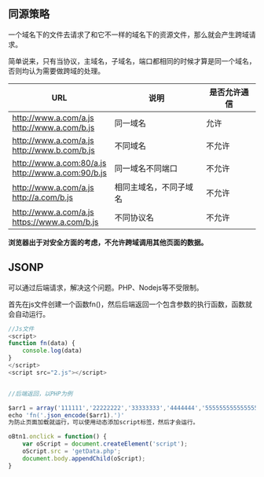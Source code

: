 ## 同源策略

一个域名下的文件去请求了和它不一样的域名下的资源文件，那么就会产生跨域请求。

简单说来，只有当协议，主域名，子域名，端口都相同的时候才算是同一个域名，否则均认为需要做跨域的处理。

|      URL    |     说明   |  是否允许通信   |
|------------|-------------|-------------|
| http://www.a.com/a.js<br /> http://www.a.com/b.js  |  同一域名   | 允许 |
| http://www.a.com/a.js<br /> http://www.b.com/b.js   |  不同域名  | 不允许 |
| http://www.a.com:80/a.js<br /> http://www.a.com:90/b.js  | 同一域名不同端口 | 不允许 |
| http://www.a.com/a.js<br /> http://a.com/b.js   |  相同主域名，不同子域名  |  不允许 |
|http://www.a.com/a.js<br /> https://www.a.com/b.js | 不同协议名 | 不允许|

**浏览器出于对安全方面的考虑，不允许跨域调用其他页面的数据。**


## JSONP



可以通过后端请求，解决这个问题。PHP、Nodejs等不受限制。

首先在js文件创建一个函数fn()，然后后端返回一个包含参数的执行函数，函数就会自动运行。
```js
//Js文件
<script>
function fn(data) {
    console.log(data)
}
</script>
<script src="2.js"></script>


//后端返回，以PHP为例

$arr1 = array('111111','22222222','33333333','4444444','555555555555555555555');
echo 'fn('.json_encode($arr1).')'
为防止页面加载就运行，可以使用动态添加script标签，然后才会运行。

oBtn1.onclick = function() {
    var oScript = document.createElement('script');
    oScript.src = 'getData.php';
    document.body.appendChild(oScript);
}
```

